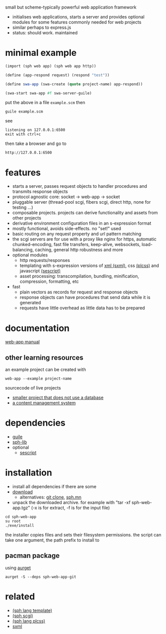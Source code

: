 small but scheme-typically powerful web application framework

* initialises web applications, starts a server and provides optional modules for some features commonly needed for web projects
* similar perhaps to express.js
* status: should work. maintained

# minimal example

```scheme
(import (sph web app) (sph web app http))

(define (app-respond request) (respond "test"))

(define swa-app (swa-create (quote project-name) app-respond))

(swa-start swa-app #f swa-server-guile)
```

put the above in a file ``example.scm`` then

```shell
guile example.scm
```

see

```
listening on 127.0.0.1:6500
exit with ctrl+c
```

then take a browser and go to

```
http://127.0.0.1:6500
```

# features
* starts a server, passes request objects to handler procedures and transmits response objects
* protocol agnostic core: socket -> web-app -> socket
* pluggable server (thread-pool scgi, fibers scgi, direct http, none for testing ...)
* composable projects. projects can derive functionality and assets from other projects
* derivative environment configuration files in an s-expression format
* mostly functional, avoids side-effects. no "set!" used
* basic routing on any request property and url pattern matching
* the scgi servers are for use with a proxy like nginx for https, automatic chunked-encoding, fast file transfers, keep-alive, websockets, load-balancing, caching, general http robustness and more
* optional modules
  * http requests/responses
  * templating with s-expression versions of [xml (sxml)]("https://en.wikipedia.org/wiki/SXML"), css [(plcss)](http://sph.mn/c/browse/link-view/sph-lang-plcss/library/documentation) and javascript [(sescript)](https://github.com/sph-mn/sescript)
  * asset processing: transcompilation, bundling, minification, compression, formatting, etc
* fast
  * plain vectors as records for request and response objects
  * response objects can have procedures that send data while it is generated
  * requests have little overhead as little data has to be prepared

# documentation

[web-app manual](other/documentation/manual.md)

## other learning resources
an example project can be created with
```shell
web-app --example project-name
```

sourcecode of live projects
* [smaller project that does not use a database](http://files.sph.mn/sourcecode/ytilitu)
* [a content management system](http://files.sph.mn/sourcecode/sph-cms)

# dependencies
* [guile](https://www.gnu.org/software/guile/guile.html)
* [sph-lib](https://github.com/sph-mn/sph-lib)
* optional
  * [sescript](https://github.com/sph-mn/sescript)

# installation
* install all dependencies if there are some
* [download](http://files.sph.mn/u/software/releases)
  * alternatives: [git clone](https://github.com/sph-mn/sph-web-app), [sph.mn](http://sph.mn/git/download/sph-web-app.stable.tgz)
* unpack the downloaded archive. for example with "tar -xf sph-web-app.tgz" (-x is for extract, -f is for the input file)

```shell
cd sph-web-app
su root
./exe/install
```

the installer copies files and sets their filesystem permissions. the script can take one argument, the path prefix to install to

## pacman package
using [aurget](https://github.com/pbrisbin/aurget)

```shell
aurget -S --deps sph-web-app-git
```

# related
* [(sph lang template)](http://sph.mn/c/view/q6)
* [(sph scgi)](http://sph.mn/c/view/m6)
* [(sph lang plcss)](http://sph.mn/c/view/fq)
* [sxml](http://okmij.org/ftp/Scheme/SXML.html)
